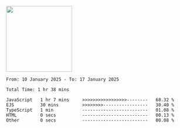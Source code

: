 <img height="180em" src="https://github-readme-stats-eight-theta.vercel.app/api?username=bkundev&show_icons=true&theme=radical&include_all_commits=true&count_private=true"/>
<!--START_SECTION:waka-->

```all_time
From: 10 January 2025 - To: 17 January 2025

Total Time: 1 hr 38 mins

JavaScript   1 hr 7 mins     >>>>>>>>>>>>>>>>>--------   68.32 %
EJS          30 mins         >>>>>>>>-----------------   30.40 %
TypeScript   1 min           -------------------------   01.08 %
HTML         0 secs          -------------------------   00.13 %
Other        0 secs          -------------------------   00.08 %
```

<!--END_SECTION:waka-->
